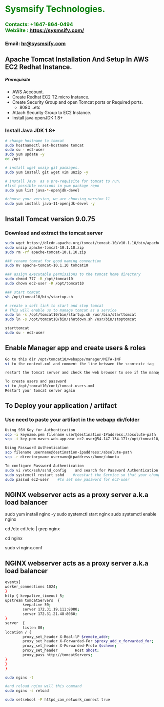 #  **<span style="color:green">Sysmsify Technologies.</span>**
### **<span style="color:green">Contacts: +1647-864-0494<br> WebSite : <https://sysmsify.com/></span>**
### **Email: hr@sysmsify.com**

## Apache Tomcat Installation And Setup In AWS EC2 Redhat Instance.
##### Prerequisite
+ AWS Acccount.
+ Create Redhat EC2 T2.micro Instance.
+ Create Security Group and open Tomcat ports or Required ports.
   + 8080 ..etc
+ Attach Security Group to EC2 Instance.
+ Install java openJDK 1.8+

### Install Java JDK 1.8+ 

``` sh
# change hostname to tomcat
sudo hostnamectl set-hostname tomcat
sudo su - ec2-user
sudo yum update -y
cd /opt 

# install wget unzip git packages.
sudo yum install git wget vim unzip -y

# install Java  as a pre-requisite for tomcat to run.
#list possible versions in yum package repo
sudo yum list java-*-openjdk-devel

#choose your version, we are choosing version 11
sudo yum install java-11-openjdk-devel -y

```
## Install Tomcat version 9.0.75
### Download and extract the tomcat server
``` sh
sudo wget https://dlcdn.apache.org/tomcat/tomcat-10/v10.1.10/bin/apache-tomcat-10.1.10.zip
sudo unzip apache-tomcat-10.1.10.zip
sudo rm -rf apache-tomcat-10.1.10.zip

### rename tomcat for good naming convention
sudo mv apache-tomcat-10.1.10 tomcat10

### assign executable permissions to the tomcat home directory
sudo chmod 777 -R /opt/tomcat10
sudo chown ec2-user -R /opt/tomcat10

### start tomcat
sh /opt/tomcat10/bin/startup.sh

# create a soft link to start and stop tomcat
# This will enable us to manage tomcat as a service
sudo ln -s /opt/tomcat10/bin/startup.sh /usr/bin/starttomcat
sudo ln -s /opt/tomcat10/bin/shutdown.sh /usr/bin/stoptomcat

starttomcat
sudo su - ec2-user
```

## Enable Manager app and create users & roles
``` sh
Go to this dir /opt/tomcat10/webapps/manager/META-INF
vi to the context.xml and comment the line betwwen the <context> tag

restart the tomcat server and check the web browser to see if the manager app is enabled.

To create users and password
vi to /opt/tomcat10/conf/tomcat-users.xml
Restart your tomcat server again

```

## To Deploy your application  / artifact
### Use need to paste your artifact in the webapp dir/folder
``` sh
Using SSH Key for Authentication
scp -i keyname.pem filename user@destination-IPaddress:/absolute-path
scp -i key.pem maven-web-app.war ec2-user@54.147.134.171:/opt/tomcat10/webapps

Using Password Authentication
scp filename username@destination-ipaddress:/absolute-path
scp -r directoryname username@ipaddress:/home/ubuntu

To configure Password Authentication
sudo vi /etc/ssh/sshd_config    and search for Password Authentication and change to `Yes`
sudo systemctl restart sshd    #reestart the Service so that your changes will be active
sudo passwd ec2-user    #to set new password for ec2-user

```
## NGINX webserver acts as a proxy server a.k.a load balancer
sudo yum install nginx -y
sudo systemctl start nginx
sudo systemctl enable nginx

cd /etc
cd /etc | grep nginx

cd nginx

sudo vi nginx.conf

## NGINX webserver acts as a proxy server a.k.a load balancer
```sh
events{
worker_connections 1024;
}
http { keepalive_timeout 5;
upstream tomcatServers  {
        keepalive 50;
        server 172.31.19.111:8080;
        server 172.31.21.48:8080;
}
server  {
        listen 80;
location / {
        proxy_set_header X-Real-lP $remote_addr;
        proxy_set_header X-Forwarded-For $proxy_add_x_forwarded_for;
        proxy_set_header X-Forwarded-Proto $scheme;
        proxy_set_header        Host $host;
        proxy_pass http://tomcatServers;
}       
}
}
```


```sh
sudo nginx -t

#and reload nginx will this command
sudo nginx -s reload

sudo setsebool -P httpd_can_network_connect true

```
